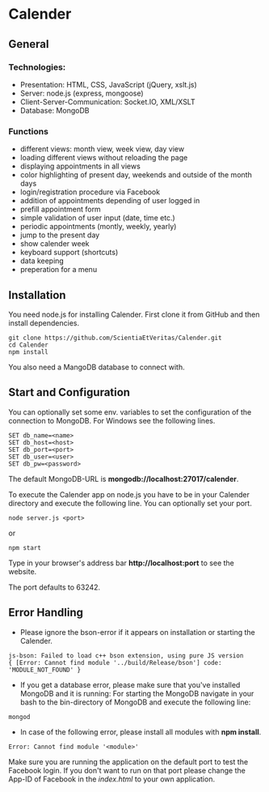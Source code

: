 # Calender

## General

### Technologies:
* Presentation: HTML, CSS, JavaScript (jQuery, xslt.js)
* Server: node.js (express, mongoose)
* Client-Server-Communication: Socket.IO, XML/XSLT
* Database: MongoDB

### Functions
* different views: month view, week view, day view
* loading different views without reloading the page
* displaying appointments in all views
* color highlighting of present day, weekends and outside of the month days
* login/registration procedure via Facebook
* addition of appointments depending of user logged in
* prefill appointment form
* simple validation of user input (date, time etc.)
* periodic appointments (montly, weekly, yearly)
* jump to the present day
* show calender week
* keyboard support (shortcuts)
* data keeping
* preperation for a menu

## Installation

You need node.js for installing Calender.
First clone it from GitHub and then install dependencies.

```
git clone https://github.com/ScientiaEtVeritas/Calender.git
cd Calender
npm install
```

You also need a MangoDB database to connect with.

## Start and Configuration

You can optionally set some env. variables to set the configuration of the connection to MongoDB.
For Windows see the following lines.

```
SET db_name=<name>
SET db_host=<host>
SET db_port=<port>
SET db_user=<user>
SET db_pw=<password>
```

The default MongoDB-URL is **mongodb://localhost:27017/calender**.

To execute the Calender app on node.js you have to be in your Calender directory and execute the following line. You can optionally set your port.

```
node server.js <port>
```

or

```
npm start
```

Type in your browser's address bar **http://localhost:port** to see the website.

The port defaults to 63242.

## Error Handling

- Please ignore the bson-error if it appears on installation or starting the Calender.

```
js-bson: Failed to load c++ bson extension, using pure JS version
{ [Error: Cannot find module '../build/Release/bson'] code: 'MODULE_NOT_FOUND' }
```

- If you get a database error, please make sure that you've installed MongoDB and it is running: For starting the MongoDB navigate in your bash to the bin-directory of MongoDB and execute the following line:

```
mongod
```

- In case of the following error, please install all modules with **npm install**.

```Error: Cannot find module '<module>'```

Make sure you are running the application on the default port to test the Facebook login. If you don't want to run on that port please change the App-ID of Facebook in the *index.html* to your own application.
